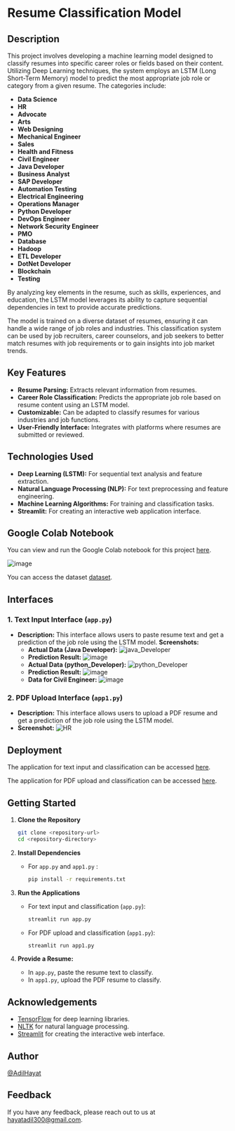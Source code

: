 # Resume Classification Model 

## Description

This project involves developing a machine learning model designed to classify resumes into specific career roles or fields based on their content. Utilizing Deep Learning techniques, the system employs an LSTM (Long Short-Term Memory) model to predict the most appropriate job role or category from a given resume. The categories include:

- **Data Science**
- **HR**
- **Advocate**
- **Arts**
- **Web Designing**
- **Mechanical Engineer**
- **Sales**
- **Health and Fitness**
- **Civil Engineer**
- **Java Developer**
- **Business Analyst**
- **SAP Developer**
- **Automation Testing**
- **Electrical Engineering**
- **Operations Manager**
- **Python Developer**
- **DevOps Engineer**
- **Network Security Engineer**
- **PMO**
- **Database**
- **Hadoop**
- **ETL Developer**
- **DotNet Developer**
- **Blockchain**
- **Testing**

By analyzing key elements in the resume, such as skills, experiences, and education, the LSTM model leverages its ability to capture sequential dependencies in text to provide accurate predictions.

The model is trained on a diverse dataset of resumes, ensuring it can handle a wide range of job roles and industries. This classification system can be used by job recruiters, career counselors, and job seekers to better match resumes with job requirements or to gain insights into job market trends.

## Key Features

- **Resume Parsing:** Extracts relevant information from resumes.
- **Career Role Classification:** Predicts the appropriate job role based on resume content using an LSTM model.
- **Customizable:** Can be adapted to classify resumes for various industries and job functions.
- **User-Friendly Interface:** Integrates with platforms where resumes are submitted or reviewed.

## Technologies Used

- **Deep Learning (LSTM):** For sequential text analysis and feature extraction.
- **Natural Language Processing (NLP):** For text preprocessing and feature engineering.
- **Machine Learning Algorithms:** For training and classification tasks.
- **Streamlit:** For creating an interactive web application interface.
## Google Colab Notebook

You can view and run the Google Colab notebook for this project [here](https://colab.research.google.com/drive/1UoCic56G46gm1J-Todkxmm_0K9oNVVph).

![image](https://github.com/user-attachments/assets/7d71a974-000a-478d-9223-4bf51cffa81e)

You can access the dataset [dataset](https://www.kaggle.com/datasets/jillanisofttech/updated-resume-dataset).



## Interfaces

### 1. Text Input Interface (`app.py`)

- **Description:** This interface allows users to paste resume text and get a prediction of the job role using the LSTM model.
**Screenshots:**
  - **Actual Data (Java Developer):**
    ![java_Developer](https://github.com/user-attachments/assets/fa2b36a8-a512-4c2f-935a-efa5f2031dfd)
  - **Prediction Result:**
    ![image](https://github.com/user-attachments/assets/f20526bc-c92f-4a47-af4b-f1a06e960155)
  - **Actual Data (python_Developer):**
    ![python_Developer](https://github.com/user-attachments/assets/1c6674af-34aa-4d8d-a01f-ad5863c9e7f1)
  - **Prediction Result:**
    ![image](https://github.com/user-attachments/assets/07bb1b95-f7d8-4217-98ed-ab0db11abe28)
  - **Data for Civil Engineer:**
    ![image](https://github.com/user-attachments/assets/351c0840-fc2c-44a0-ba00-5f8f0c9c1193)

### 2. PDF Upload Interface (`app1.py`)

- **Description:** This interface allows users to upload a PDF resume and get a prediction of the job role using the LSTM model.
- **Screenshot:**
  ![HR](https://github.com/user-attachments/assets/4d63b886-4caf-444b-b40a-87297abc2a2a)

## Deployment

The application for text input and classification can be accessed [here](https://adilhayat21173-resume-classification-app-ah3hnh.streamlit.app/).

The application for PDF upload and classification can be accessed [here](https://adilhayat21173-resume-classification-app1-adfqsd.streamlit.app/).


## Getting Started

1. **Clone the Repository**
    ```bash
    git clone <repository-url>
    cd <repository-directory>
    ```

2. **Install Dependencies**
    - For `app.py` and `app1.py` :
      ```bash
      pip install -r requirements.txt
      ```
    

3. **Run the Applications**
    - For text input and classification (`app.py`):
      ```bash
      streamlit run app.py
      ```
    - For PDF upload and classification (`app1.py`):
      ```bash
      streamlit run app1.py
      ```

4. **Provide a Resume:** 
    - In `app.py`, paste the resume text to classify.
    - In `app1.py`, upload the PDF resume to classify.

## Acknowledgements

- [TensorFlow](https://www.tensorflow.org/) for deep learning libraries.
- [NLTK](https://www.nltk.org/) for natural language processing.
- [Streamlit](https://streamlit.io/) for creating the interactive web interface.

## Author
[@AdilHayat](https://github.com/AdilHayat21173)

## Feedback
If you have any feedback, please reach out to us at [hayatadil300@gmail.com](mailto:hayatadil300@gmail.com).

